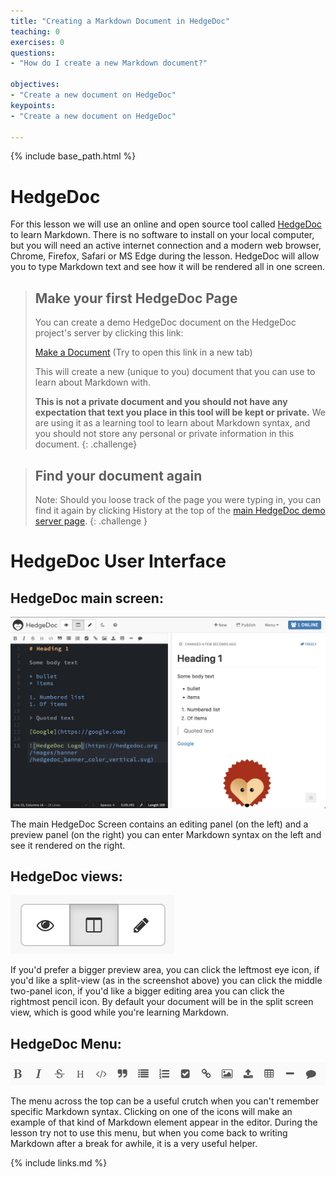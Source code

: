 ```yaml
---
title: "Creating a Markdown Document in HedgeDoc"
teaching: 0
exercises: 0
questions:
- "How do I create a new Markdown document?"

objectives:
- "Create a new document on HedgeDoc"
keypoints:
- "Create a new document on HedgeDoc"

---
```


{% include base_path.html %}

# HedgeDoc 


For this lesson we will use an online and open source tool called [HedgeDoc](https://hedgedoc.org/)
to learn Markdown. There is no software to install on your local computer, but you will need an
active internet connection and a modern web browser, Chrome, Firefox, Safari or MS Edge during the
lesson. HedgeDoc will allow you to type Markdown text and see how it will be rendered all in one
screen. 

> ## Make your first HedgeDoc Page
> You can create a demo HedgeDoc document on the HedgeDoc project's server by clicking this link:
> 
> [Make a Document](https://demo.hedgedoc.org/new) (Try to open this link in a new tab)
> 
> This will create a new (unique to you) document that you can use to learn about Markdown
> with. 
> 
> **This is not a private document and you should not have any expectation that text you place
> in this tool will be kept or private.** We are using it as a learning tool to learn about Markdown
> syntax, and you should not store any personal or private information in this document. 
{: .challenge}


> ## Find your document again
> Note: Should you loose track of the page you were typing in, you can find it again by clicking
> History at the top of the [main HedgeDoc demo server page](https://demo.hedgedoc.org/). 
{: .challenge }

# HedgeDoc User Interface
## HedgeDoc main screen:

![](fig/hedgedoc_interface.png)

The main HedgeDoc Screen contains an editing panel (on the left) and a preview panel (on the right)
you can enter Markdown syntax on the left and see it rendered on the right.

## HedgeDoc views: 

![](fig/hedgedoc_views.png)

If you'd prefer a bigger preview area, you can click the leftmost eye icon, if you'd like a
split-view (as in the screenshot above) you can click the middle two-panel icon, if you'd like a
bigger editing area you can click the rightmost pencil icon. By default your document will be in the
split screen view, which is good while you're learning Markdown.

## HedgeDoc Menu:

![](fig/hedgedoc_menu.png)

The menu across the top can be a useful crutch when you can't remember specific Markdown syntax.
Clicking on one of the icons will make an example of that kind of Markdown element appear in the
editor. During the lesson try not to use this menu, but when you come back to writing Markdown after
a break for awhile, it is a very useful helper.  

{% include links.md %}
